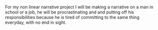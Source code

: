 For my non linear narrative project I will be making a narrative on a man in school or a job, he will be procrastinating and and putting off his responsibilities because he is tired of committing to the same thing everyday, with no end in sight.
